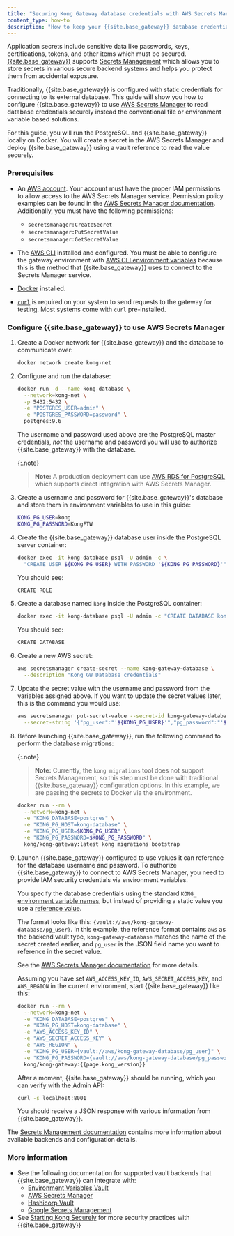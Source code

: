 ```yaml
---
title: "Securing Kong Gateway database credentials with AWS Secrets Manager"
content_type: how-to
description: "How to keep your {{site.base_gateway}} database credentials secure using AWS Secrets Manager and vault integrations."
---
```


Application secrets include sensitive data like passwords, keys, certifications, tokens, and other items
which must be secured. [{{site.base_gateway}}](/gateway/{{page.kong_version}}/) supports
[Secrets Management](/gateway/{{page.kong_version}}/kong-enterprise/secrets-management/) 
which allows you to store secrets in various secure backend systems and helps you protect them from accidental
exposure.

Traditionally, {{site.base_gateway}} is configured with static credentials for connecting 
to its external database. This guide will show you how to configure {{site.base_gateway}} to use 
[AWS Secrets Manager](https://docs.aws.amazon.com/secretsmanager/latest/userguide/auth-and-access.html) to 
read database credentials securely instead the conventional file or environment variable based solutions.

For this guide, you will run the PostgreSQL and {{site.base_gateway}} locally on Docker. 
You will create a secret in the AWS Secrets Manager and deploy {{site.base_gateway}} using a vault reference
to read the value securely.

### Prerequisites

* An [AWS account](https://aws.amazon.com/). Your account must have the proper IAM permissions to allow access to the AWS Secrets Manager service. Permission policy examples can be found in the [AWS Secrets Manager documentation](https://docs.aws.amazon.com/secretsmanager/latest/userguide/auth-and-access_examples.html). Additionally, you must have the following permissions:
  * `secretsmanager:CreateSecret`
  * `secretsmanager:PutSecretValue`
  * `secretsmanager:GetSecretValue`
* The [AWS CLI](https://docs.aws.amazon.com/cli/latest/userguide/getting-started-install.html) installed and configured. You must be able to configure the gateway environment with [AWS CLI environment variables](https://docs.aws.amazon.com/cli/latest/userguide/cli-configure-envvars.html) because this is the method that {{site.base_gateway}} uses to connect to the Secrets Manager service.

* [Docker](https://docs.docker.com/get-docker/) installed.
* [`curl`](https://curl.se/) is required on your system to send 
requests to the gateway for testing. Most systems come with `curl` pre-installed.

### Configure {{site.base_gateway}} to use AWS Secrets Manager

1. Create a Docker network for {{site.base_gateway}} and the database to communicate over:

   ```sh
   docker network create kong-net
   ```

1. Configure and run the database: 

   ```sh
   docker run -d --name kong-database \
     --network=kong-net \
     -p 5432:5432 \
     -e "POSTGRES_USER=admin" \
     -e "POSTGRES_PASSWORD=password" \
     postgres:9.6
   ```

   The username and password used above are the PostgreSQL master credentials, *not* the 
   username and password you will use to authorize {{site.base_gateway}} with the database.
   
   {:.note}
   > **Note:** A production deployment can use [AWS RDS for PostgreSQL](https://aws.amazon.com/rds/postgresql/) 
   which supports direct integration with AWS Secrets Manager.

1. Create a username and password for {{site.base_gateway}}'s database and store 
them in environment variables to use in this guide:

   ```sh
   KONG_PG_USER=kong
   KONG_PG_PASSWORD=KongFTW
   ```

1. Create the {{site.base_gateway}} database user inside the PostgreSQL server container:

   ```sh
   docker exec -it kong-database psql -U admin -c \
     "CREATE USER ${KONG_PG_USER} WITH PASSWORD '${KONG_PG_PASSWORD}'"
   ```
   
   You should see:
   ```sh
   CREATE ROLE
   ```

1. Create a database named `kong` inside the PostgreSQL container:

   ```sh
   docker exec -it kong-database psql -U admin -c "CREATE DATABASE kong OWNER ${KONG_PG_USER};"
   ```
   
   You should see:
   ```sh
   CREATE DATABASE
   ```

1. Create a new AWS secret:

   ```sh
   aws secretsmanager create-secret --name kong-gateway-database \
     --description "Kong GW Database credentials"
   ```

1. Update the secret value with the username and password from the variables assigned above.
If you want to update the secret values later, this is the command you would use:

   ```sh
   aws secretsmanager put-secret-value --secret-id kong-gateway-database \
     --secret-string '{"pg_user":"'${KONG_PG_USER}'","pg_password":"'${KONG_PG_PASSWORD}'"}'
   ```

1. Before launching {{site.base_gateway}}, run the following command to perform the database migrations:

   {:.note}
   > **Note:** Currently, the `kong migrations` tool does not support Secrets Management, so this
   step must be done with traditional {{site.base_gateway}} configuration options. In this example, 
   we are passing the secrets to Docker via the environment.

   ```sh
   docker run --rm \
     --network=kong-net \
     -e "KONG_DATABASE=postgres" \
     -e "KONG_PG_HOST=kong-database" \
     -e "KONG_PG_USER=$KONG_PG_USER" \
     -e "KONG_PG_PASSWORD=$KONG_PG_PASSWORD" \
     kong/kong-gateway:latest kong migrations bootstrap
   ```

1. Launch {{site.base_gateway}} configured to use values it can reference for the
database username and password. To authorize {{site.base_gateway}} to connect to AWS Secrets Manager,
you need to provide IAM security credentials via environment variables. 

   You specify the database credentials using the standard `KONG_` 
   [environment variable names](/gateway/{{page.kong_version}}/reference/configuration/#environment-variables), 
   but instead of providing a static value you use a 
   [reference value](/gateway/{{page.kong_version}}/kong-enterprise/secrets-management/reference-format/).
   
   The format looks like this: `{vault://aws/kong-gateway-database/pg_user}`. In this example, 
   the reference format contains `aws` as the backend vault type, `kong-gateway-database` matches 
   the name of the secret created earlier, and `pg_user` is the JSON field name you want to reference 
   in the secret value.
   
   See the
   [AWS Secrets Manager documentation](/gateway/{{page.kong_version}}/kong-enterprise/secrets-management/backends/aws-sm/) 
   for more details.
   
   Assuming you have set `AWS_ACCESS_KEY_ID`, `AWS_SECRET_ACCESS_KEY`, and `AWS_REGION` in the current 
   environment, start {{site.base_gateway}} like this:
   
   ```sh
   docker run --rm \
     --network=kong-net \
     -e "KONG_DATABASE=postgres" \
     -e "KONG_PG_HOST=kong-database" \
     -e "AWS_ACCESS_KEY_ID" \
     -e "AWS_SECRET_ACCESS_KEY" \
     -e "AWS_REGION" \
     -e "KONG_PG_USER={vault://aws/kong-gateway-database/pg_user}" \
     -e "KONG_PG_PASSWORD={vault://aws/kong-gateway-database/pg_password}" \
     kong/kong-gateway:{{page.kong_version}}
   ```
   
   After a moment, {{site.base_gateway}} should be running, which you can verify with the Admin API:
   
   ```sh
   curl -s localhost:8001
   ```
   
   You should receive a JSON response with various information from {{site.base_gateway}}.

The [Secrets Management documentation](/gateway/{{page.kong_version}}/kong-enterprise/secrets-management/)
contains more information about available backends and configuration details.

### More information

* See the following documentation for supported vault backends that  {{site.base_gateway}} can integrate with:
  * [Environment Variables Vault](/gateway/{{page.kong_version}}/kong-enterprise/secrets-management/backends/env/)
  * [AWS Secrets Manager](/gateway/{{page.kong_version}}/kong-enterprise/secrets-management/backends/aws-sm/)
  * [Hashicorp Vault](/gateway/{{page.kong_version}}/kong-enterprise/secrets-management/backends/hashicorp-vault/)
  * [Google Secrets Management](/gateway/{{page.kong_version}}/kong-enterprise/secrets-management/backends/google-sm/)
* See [Starting Kong Securely](/gateway/{{page.kong_version}}/production/running-kong/start-kong-securely/) for more
security practices with {{site.base_gateway}}

